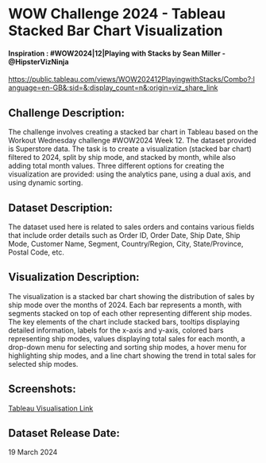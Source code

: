 
# WOW Challenge 2024 - Tableau Stacked Bar Chart Visualization
#### Inspiration : #WOW2024|12|Playing with Stacks by Sean Miller - @HipsterVizNinja
https://public.tableau.com/views/WOW202412PlayingwithStacks/Combo?:language=en-GB&:sid=&:display_count=n&:origin=viz_share_link

## Challenge Description:
The challenge involves creating a stacked bar chart in Tableau based on the Workout Wednesday challenge #WOW2024 Week 12. The dataset provided is Superstore data. The task is to create a visualization (stacked bar chart) filtered to 2024, split by ship mode, and stacked by month, while also adding total month values. Three different options for creating the visualization are provided: using the analytics pane, using a dual axis, and using dynamic sorting.

## Dataset Description:
The dataset used here is related to sales orders and contains various fields that include order details such as Order ID, Order Date, Ship Date, Ship Mode, Customer Name, Segment, Country/Region, City, State/Province, Postal Code, etc.

## Visualization Description:
The visualization is a stacked bar chart showing the distribution of sales by ship mode over the months of 2024. Each bar represents a month, with segments stacked on top of each other representing different ship modes. The key elements of the chart include stacked bars, tooltips displaying detailed information, labels for the x-axis and y-axis, colored bars representing ship modes, values displaying total sales for each month, a drop-down menu for selecting and sorting ship modes, a hover menu for highlighting ship modes, and a line chart showing the trend in total sales for selected ship modes.

## Screenshots:

[Tableau Visualisation Link](https://public.tableau.com/views/WOW2024W12-PlayingWithStacks/Option1_?:language=en-GB&:sid=&:display_count=n&:origin=viz_share_link)


## Dataset Release Date:
19 March 2024


